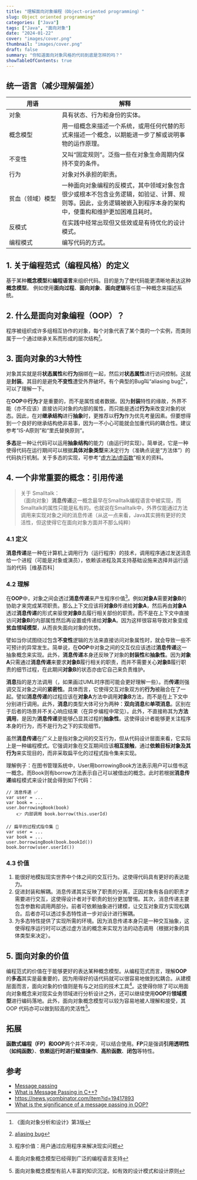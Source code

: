 ```yaml
---
title: "理解面向对象编程（Object-oriented programming）"
slug: Object oriented programming"
categories: ["Java"]
tags: ["Java", "面向对象"]
date: "2024-01-22"
cover: "images/cover.png"
thumbnail: "images/cover.png"
draft: false
summary: "你知道面向对象风格的代码到底是怎样的吗？"
showTableOfContents: true
---
```


## 统一语言（减少理解偏差）
| 用语 <div style="width:8em"> | 解释 |
| ----------- | ----------- |
| 对象 | 具有状态、行为和身份的实体。 |
| 概念模型 | 用一组概念来描述一个系统，或用任何代替的形式来描述一个概念，以期能进一步了解或说明事物的运作原理。 |
| 不变性 | 又叫“固定规则”。泛指一些在对象生命周期内保持不变的条件。 |
| 行为 | 对象对外承担的职责。|
| 贫血（领域）模型 | 一种面向对象编程的反模式，其中领域对象包含很少或根本不包含业务逻辑，如验证、计算、规则等。因此，业务逻辑被嵌入到程序本身的架构中，使重构和维护更加困难且耗时。 |
| 反模式 | 在实践中经常出现但又低效或是有待优化的设计模式。| 
| 编程模式 | 编写代码的方式。 |



## 1. 关于编程范式（编程风格）的定义
基于某种**概念模型**和**编程语言**来组织代码。目的是为了使代码能更清晰地表达这种**概念模型**。
例如使用**面向过程**、**面向对象**、**面向逻辑**等任意一种概念来描述系统。

## 2. 什么是面向对象编程（OOP）？
程序被组织成许多组相互协作的对象，每个对象代表了某个类的一个实例，而类则属于一个通过继承关系而形成的层次结构[^1]。
[^1]: 《面向对象分析和设计》第3版

## 3. 面向对象的3大特性
对象其实就是将**状态属性**和**行为**捆绑在一起，然后对**状态属性**进行访问控制。这就是**封装**。其目的是避免**不变性**遭受外界破坏。有个典型的Bug叫“aliasing bug[^2]”，可以了理解一下。
[^2]: [aliasing bug](http://www.catb.org/jargon/html/A/aliasing-bug.html)

在**OOP**中**行为**才是重要的，而不是属性或者数据。因为**封装**特性的缘故，外界不能（亦不应该）直接访问对象的内部的属性，而只能是透过**行为**来改变对象的状态。因此，在对**继承结构**进行**抽象**时，更推荐以**行为**作为优先考量因素。但要想得到一个良好的继承结构绝非易事，因为一不小心可能就会加重代码的耦合性。建议参考“IS-A原则”和“里氏替换原则”。

**多态**是一种让代码可以运用**抽象结构**的能力（由运行时实现）。简单说，它是一种使得代码在运行期间可以根据**具体对象类型**来决定行为（准确点说是“方法体”）的代码执行机制。关于多态的实现，可参考“[虚方法/虚函数](https://en.wikipedia.org/wiki/Virtual_function)”相关的资料。

## 4. 一个非常重要的概念：引用传递

> 关于 Smalltalk：\
> （面向对象）**消息传递**这一概念最早在Smalltalk编程语言中被实现，而Smalltalk的属性只能是私有的。也就说在Smalltalk中，外界仅能通过方法调用来实现对象之间的消息传递（从这一点来看，Java其实拥有更好的灵活性，但这使得它在面向对象方面并不那么纯粹）

### 4.1 定义
**消息传递**是一种在计算机上调用行为（运行程序）的技术，调用程序通过发送消息给一个进程（可能是对象或演员），依赖该进程及其支持基础设施来选择并运行适当的代码［维基百科］

### 4.2 理解
在**OOP**中，对象之间会透过**消息传递**来产生程序价值[^3]。例如**对象A**需要**对象B**的协助才来完成某项职责。那么上下文应该将**对象B**传递给**对象A**，然后再由**对象A**透过**消息传递**的形式来驱使**对象B**去履行相关部份的职责。而不是在上下文中直接访问**对象B**的内部属性然后再设置或传递给**对象A**。因为这样很容易导致对象变成**贫血领域模型**，从而丧失面向对象的优势。
[^3]: 程序价值：用户通过应用程序来解决现实问题

譬如当你试图绕过包含**不变性**逻辑的方法来直接访问对象属性时，就会导致一些不可预计的异常发生。简单说，在**OOP**中对象之间的交互仅应该透过**消息传递**这一抽象概念来实现。此外，**消息传递**本身还反映了对象的**封装性**和**抽象性**。因为**对象A**只需通过**消息传递**来要求**对象B**履行相关的职责，而并不需要关心**对象B**履行职责的细节过程，在此期间**对象B**的状态亦由它自己来负责维护。

**消息**指的是方法调用（，如果画过UML时序图可能会更好理解一些）。而**传递**则强调交互对象之间的**紧密性**。具体而言，它使得交互对象双方的**行为**被融合在了一起。譬如**消息传递**的过程应该在**对象A**方法中调用**对象B**方法，而不是在上下文中分别进行调用。此外，**消息**的类型大体可分为两种：**双向消息**和**单项消息**。区别在于后者的场景并不关心响应结果（在异步编程中常见）。此外，不直接称其为**方法调用**，是因为**消息传递**更能够凸显其过程的**抽象性**。这使得设计者能够更关注程序本身的行为，而不是行为之下的实现细节。

虽然**消息传递**在广义上是指对象之间的交互行为，但从代码设计层面来看，它实际上是一种编程模式。它强调对象在交互期间应该**相互接触**，通过**依赖目标对象及其行为**来实现目的，而非采取扁平化的过程式指令集来实现。

理解例子：在图书管理系统中，User用borrowingBook方法表示用户可以借书这一概念。而Book则有borrow方法表示自己可以被借出的概念。此时若根据**消息传递**编程模式来设计就会得到如下代码：
```
// 消息传递 ✅
var user = ...
var book = ...
user.borrowingBook(book) 
    👉 内部调用 book.borrow(this.userId)

// 扁平的过程式指令集 🙅
var user = ...
var book = ...
user.borrowingBook(book.bookId())
book.borrow(user.userId())
```

### 4.3 价值

1. 能很好地模拟现实世界中个体之间的交互行为。这使得代码具有更好的表达能力。
2. 促进封装和解耦。消息传递其实反映了职责的分离，正因对象有各自的职责才需要进行交互，这使得设计者对于职责的划分更加警惕。其次，消息传递主要包含参数和调用两部分。前者可依赖抽象进行建模，让交互对象双方实现松耦合。后者亦可以透过多态特性进一步对设计进行解耦。
3. 为多态特性提供了实现所需的环境。因为消息传递本身只是一种交互抽象，这使得程序运行时可以透过虚方法的概念来实现方法的动态调用（根据对象的具体类型来决定）。

## 5. 面向对象的价值
编程范式的价值在于能够更好的表达某种概念模型。从编程范式而言，理解**OOP**的**多态**其实是最重要的，因为用得好的话代码就可以很容易地做到松耦合。从建模层面而言，面向对象的价值则是有与之对应的技术工具[^4]。这使得你除了可以用面向对象概念来对现实业务领域进行分析设计之外，还可以继续使用**OOP**将**领域模型**进行编码落地。此外，面向对象概念模型可以较为容易地被人理解和接受，其 OOP 代码亦可以做到较高的灵活性[^5]。
[^4]: 面向对象概念模型已经得到广泛的编程语言支持
[^5]: 面向对象概念模型有前人丰富的知识沉淀。如有效的设计模式和设计原则

## 拓展
**函数式编程（FP）**和**OOP**两个并不冲突，可以结合使用。**FP**只是强调**引用透明性（如纯函数）**、**依赖运行时进行赋值操作**、**高阶函数**、**闭包**等特性。

## 参考
* [Message passing](https://en.m.wikipedia.org/wiki/Message_passing)
* [What is Message Passing in C++?](https://www.scaler.com/topics/oops-concepts-in-cpp)
* https://news.ycombinator.com/item?id=19417893
* [What is the significance of a message passing in OOP?](https://www.quora.com/What-is-the-significance-of-a-message-passing-in-OOP)